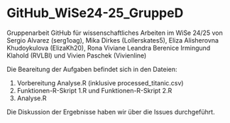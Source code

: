 # GitHub_WiSe24-25_GruppeD
Gruppenarbeit GitHub für wissenschaftliches Arbeiten im WiSe 24/25
von Sergio Alvarez (serg1oag), Mika Dirkes (Lollerskates5), Eliza Alisherovna 
Khudoykulova (ElizaKh20), Rona Viviane Leandra Berenice Irmingund Klahold (RVLBI) 
und Vivien Paschek (Vivienline)

Die Beareitung der Aufgaben befindet sich in den Dateien:
1) Vorbereitung Analyse.R (inklusive processed_titanic.csv)
2) Funktionen-R-Skript 1.R und Funktionen-R-Skript 2.R
4) Analyse.R

Die Diskussion der Ergebnisse haben wir über die Issues durchgeführt.
